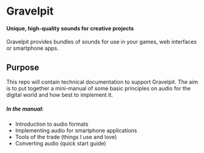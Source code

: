 Gravelpit
=========

#### Unique, high-quality sounds for creative projects
Gravelpit provides bundles of sounds for use in your games, web interfaces or smartphone apps. 

## Purpose
This repo will contain technical documentation to support Gravelpit. The aim is to put together a mini-manual of some basic principles on audio for the digital world and how best to implement it.


##### In the manual:

* Introduction to audio formats
* Implementing audio for smartphone applications
* Tools of the trade (things I use and love)
* Converting audio (quick start guide)



